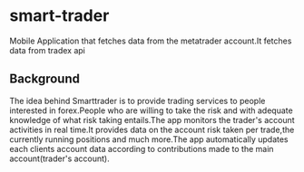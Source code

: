 # smart-trader
Mobile Application that fetches data from the metatrader account.It fetches data from tradex api

## Background
The idea behind Smarttrader is to provide trading services to people interested in forex.People who are willing to take the risk and with adequate knowledge of what risk taking entails.The app monitors the trader's account activities in real time.It provides data on the account risk taken per trade,the currently running positions
and much more.The app automatically updates  each clients account data according to contributions made to the main account(trader's account).

